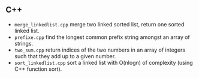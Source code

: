 ## C++
* `merge_linkedlist.cpp` merge two linked sorted list, return one sorted linked list.
* `prefixe.cpp` find the longest common prefix string amongst an array of strings.
* `two_sum.cpp` return indices of the two numbers in an array of integers such that they add up to a given number.
* `sort_linkedlist.cpp` sort a linked list with O(nlogn) of complexity (using C++ function sort).
